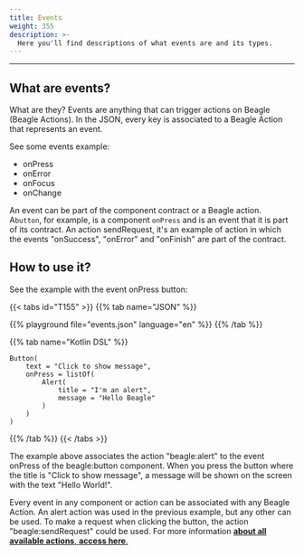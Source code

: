 ```yaml
---
title: Events
weight: 355
description: >-
  Here you'll find descriptions of what events are and its types.
---
```


---

## What are events?
What are they?
Events are anything that can trigger actions on Beagle \(Beagle Actions\). In the JSON, every key is associated to a Beagle Action that represents an event.

See some events example:

- onPress
- onError
- onFocus
- onChange

An event can be part of the component contract or a Beagle action. A`button`, for example, is a component `onPress` and is an event that it is part of its contract. An action sendRequest, it's an example of action in which the events "onSuccess", "onError" and "onFinish" are part of the contract.

## How to use it?

See the example with the event onPress button:

{{< tabs id="T155" >}}
{{% tab name="JSON" %}}

<!-- json-playground:events.json
{
  "_beagleComponent_" : "beagle:button",
  "text" : "Click to show message",
  "onPress" : [ {
    "_beagleAction_" : "beagle:alert",
    "title" : "Sou um alert",
    "message" : "Hello Beagle"
  } ]
}
-->

{{% playground file="events.json" language="en" %}}
{{% /tab %}}

{{% tab name="Kotlin DSL" %}}

```text
Button(
    text = "Click to show message",
    onPress = listOf(
        Alert(
            title = "I'm an alert",
            message = "Hello Beagle"
        )
    )
)
```

{{% /tab %}}
{{< /tabs >}}

The example above associates the action "beagle:alert" to the event onPress of the beagle:button component. When you press the button where the title is "Click to show message", a message will be shown on the screen with the text "Hello World!".

Every event in any component or action can be associated with any Beagle Action. An alert action was used in the previous example, but any other can be used. To make a request when clicking the button, the action "beagle:sendRequest" could be used. For more information [**about all available actions**, **access here**.](/api/actions)
